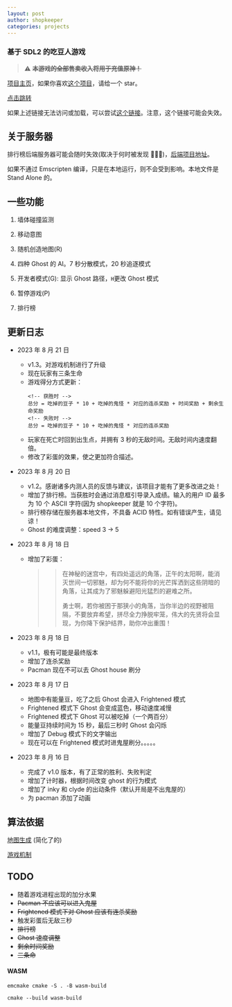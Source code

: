 ```yaml
---
layout: post
author: shopkeeper
categories: projects
---
```


### 基于 SDL2 的吃豆人游戏

> :warning: ~~**本游戏的全部售卖收入将用于充值原神！**~~

[项目主页](https://github.com/CN-Shopkeeper/pacman-SDL2)，如果你喜欢[这个项目](https://github.com/CN-Shopkeeper/pacman-SDL2)，请给一个 star。

[点击跳转](https://cn-shopkeeper.github.io/Projects/Pacman-SDL2/Pacman.html)

如果上述链接无法访问或加载，可以尝试[这个链接](http://146.56.248.15/games/pacman/)。注意，这个链接可能会失效。

## 关于服务器

排行榜后端服务器可能会随时失效(取决于何时被发现 🙏🙏🙏)，[后端项目地址](https://github.com/CN-Shopkeeper/games-server)。

如果不通过 Emscripten 编译，只是在本地运行，则不会受到影响。本地文件是 Stand Alone 的。

## 一些功能

1. 墙体碰撞监测

2. 移动意图

3. 随机创造地图(R)

4. 四种 Ghost 的 AI。7 秒分散模式，20 秒追逐模式

5. 开发者模式(G): 显示 Ghost 路径，`H`更改 Ghost 模式

6. 暂停游戏(P)

7. 排行榜

## 更新日志

- 2023 年 8 月 21 日

  - v1.3。对游戏机制进行了升级
  - 现在玩家有三条生命
  - 游戏得分方式更新：
    ```
    <!-- 获胜时 -->
    总分 = 吃掉的豆子 * 10 + 吃掉的鬼怪 * 对应的连杀奖励 + 时间奖励 + 剩余生命奖励
    <!-- 失败时 -->
    总分 = 吃掉的豆子 * 10 + 吃掉的鬼怪 * 对应的连杀奖励
    ```
  - 玩家在死亡时回到出生点，并拥有 3 秒的无敌时间。无敌时间内速度翻倍。
  - 修改了彩蛋的效果，使之更加符合描述。

- 2023 年 8 月 20 日

  - v1.2。感谢诸多内测人员的反馈与建议，该项目才能有了更多改进之处！
  - 增加了排行榜。当获胜时会通过消息框引导录入成绩。输入的用户 ID 最多为 10 个 ASCII 字符(因为 shopkeeper 就是 10 个字符)。
  - 排行榜存储在服务器本地文件，不具备 ACID 特性。如有错误产生，请见谅！
  - Ghost 的难度调整：speed 3 -> 5

- 2023 年 8 月 18 日

  - 增加了彩蛋：
    > > 在神秘的迷宫中，有四处遥远的角落，正午的太阳啊，能消灭世间一切邪魅，却为何不能将你的光芒挥洒到这些阴暗的角落，让其成为了邪魅躲避阳光猛烈的避难之所。
    > >
    > > 勇士啊，若你被困于那狭小的角落，当你半边的视野被阻隔，不要放弃希望，拼尽全力挣脱牢笼，伟大的先贤将会显现，为你降下保护结界，助你冲出重围！

- 2023 年 8 月 18 日

  - v1.1，极有可能是最终版本
  - 增加了连杀奖励
  - Pacman 现在不可以去 Ghost house 刷分

- 2023 年 8 月 17 日

  - 地图中有能量豆，吃了之后 Ghost 会进入 Frightened 模式
  - Frightened 模式下 Ghost 会变成蓝色，移动速度减慢
  - Frightened 模式下 Ghost 可以被吃掉（一个两百分）
  - 能量豆持续时间为 15 秒，最后三秒时 Ghost 会闪烁
  - 增加了 Debug 模式下的文字输出
  - 现在可以在 Frightened 模式时进鬼屋刷分。。。。。

- 2023 年 8 月 16 日
  - 完成了 v1.0 版本，有了正常的胜利、失败判定
  - 增加了计时器，根据时间改变 ghost 的行为模式
  - 增加了 inky 和 clyde 的出动条件（默认开局是不出鬼屋的）
  - 为 pacman 添加了动画

## 算法依据

[地图生成](https://shaunlebron.github.io/pacman-mazegen/) (简化了的)

[游戏机制](https://gameinternals.com/understanding-pac-man-ghost-behavior)

## TODO

- 随着游戏进程出现的加分水果
- ~~Pacman 不应该可以进入鬼屋~~
- ~~Frightened 模式下对 Ghost 应该有连杀奖励~~
- 触发彩蛋后无敌三秒
- ~~排行榜~~
- ~~Ghost 速度调整~~
- ~~剩余时间奖励~~
- ~~三条命~~

#### WASM

```shell
emcmake cmake -S . -B wasm-build
```

```shell
cmake --build wasm-build
```
